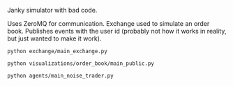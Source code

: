 Janky simulator with bad code.

Uses ZeroMQ for communication. Exchange used to simulate an order book. Publishes events with the user id (probably not how it works in reality, but just wanted to make it work).

```
python exchange/main_exchange.py
```

```
python visualizations/order_book/main_public.py
```

```
python agents/main_noise_trader.py
```